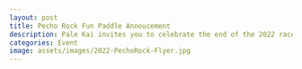 ```yaml
---
layout: post
title: Pecho Rock Fun Paddle Annoucement
description: Pale Kai invites you to celebrate the end of the 2022 race season with an informal paddle event, luau lunch and raffle. Click here for details!
categories: Event
image: assets/images/2022-PechoRock-Flyer.jpg
---
```


